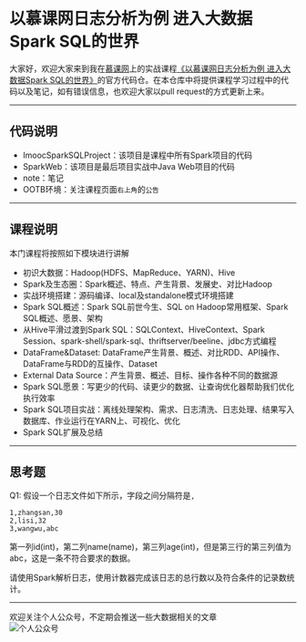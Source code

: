 # 以慕课网日志分析为例 进入大数据Spark SQL的世界

   
大家好，欢迎大家来到我在[慕课网](https://imooc.com)上的实战课程[《以慕课网日志分析为例 进入大数据Spark SQL的世界》](https://coding.imooc.com/class/chapter/112.html)的官方代码仓。在本仓库中将提供课程学习过程中的代码以及笔记，如有错误信息，也欢迎大家以pull request的方式更新上来。

***

## 代码说明

* ImoocSparkSQLProject：该项目是课程中所有Spark项目的代码
* SparkWeb：该项目是最后项目实战中Java Web项目的代码
* note：笔记
* OOTB环境：关注课程页面`右上角`的`公告`

***
## 课程说明
本门课程将按照如下模块进行讲解

* 初识大数据：Hadoop(HDFS、MapReduce、YARN)、Hive
* Spark及生态圈：Spark概述、特点、产生背景、发展史、对比Hadoop
* 实战环境搭建：源码编译、local及standalone模式环境搭建
* Spark SQL概述：Spark SQL前世今生、SQL on Hadoop常用框架、Spark SQL概述、愿景、架构
* 从Hive平滑过渡到Spark SQL：SQLContext、HiveContext、Spark Session、spark-shell/spark-sql、thriftserver/beeline、jdbc方式编程
* DataFrame&Dataset: DataFrame产生背景、概述、对比RDD、API操作、DataFrame与RDD的互操作、Dataset
* External Data Source：产生背景、概述、目标、操作各种不同的数据源
* Spark SQL愿景：写更少的代码、读更少的数据、让查询优化器帮助我们优化执行效率
* Spark SQL项目实战：离线处理架构、需求、日志清洗、日志处理、结果写入数据库、作业运行在YARN上、可视化、优化
* Spark SQL扩展及总结

***

## 思考题
Q1: 假设一个日志文件如下所示，字段之间分隔符是`,`

```
1,zhangsan,30
2,lisi,32
3,wangwu,abc
```

第一列id(int)，第二列name(name)，第三列age(int)，但是第三行的第三列值为abc，这是一条不符合要求的数据。

请使用Spark解析日志，使用计数器完成该日志的总行数以及符合条件的记录数统计。

***

欢迎关注个人公众号，不定期会推送一些大数据相关的文章
<br>
![个人公众号](https://git.imooc.com/coding-112/coding-112/raw/master/qrcode.jpg)
